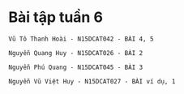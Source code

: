 # Bài tập tuần 6

	Vũ Tô Thanh Hoài - N15DCAT042 - BÀI 4, 5
	
	Nguyễn Quang Huy - N15DCAT026 - BÀI 2
	
	Nguyễn Phú Quang - N15DCAT045 - BÀI 3
	
	Nguyễn Vũ Việt Huy - N15DCAT027 - BÀI ví dụ, 1
